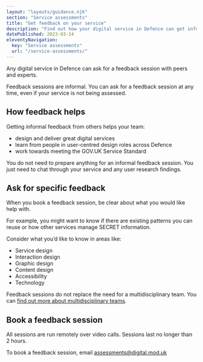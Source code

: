 ```yaml
---
layout: "layouts/guidance.njk"
section: "Service assessments"
title: "Get feedback on your service"
description: "Find out how your digital service in Defence can get informal feedback from peers and experts. This is different to service assessments."
datePublished: 2023-03-14
eleventyNavigation:
  key: "Service assessments"
  url: "/service-assessments/"
---
```


Any digital service in Defence can ask for a feedback session with peers and experts. 

Feedback sessions are informal. You can ask for a feedback session at any time, even if your service is not being assessed. 

## How feedback helps 

Getting informal feedback from others helps your team: 

- design and deliver great digital services
- learn from people in user-centred design roles across Defence
- work towards meeting the GOV.UK Service Standard

You do not need to prepare anything for an informal feedback session. You just need to chat through your service and any user research findings. 

## Ask for specific feedback

When you book a feedback session, be clear about what you would like help with. 

For example, you might want to know if there are existing patterns you can reuse or how other services manage SECRET information.

Consider what you’d like to know in areas like:  

- Service design
- Interaction design
- Graphic design
- Content design
- Accessibility
- Technology

Feedback sessions do not replace the need for a multidisciplinary team. You can [find out more about multidisciplinary teams](https://www.gov.uk/service-manual/service-standard/point-6-have-a-multidisciplinary-team).

## Book a feedback session 

All sessions are run remotely over video calls. Sessions last no longer than 2 hours.

To book a feedback session, email [assessments@digital.mod.uk](mailto:assessments@digital.mod.uk?subject=Book%20a%20feedback%20session)
